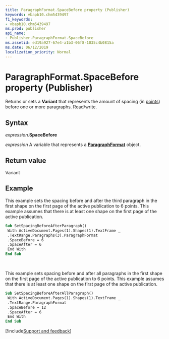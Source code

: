 ```yaml
---
title: ParagraphFormat.SpaceBefore property (Publisher)
keywords: vbapb10.chm5439497
f1_keywords:
- vbapb10.chm5439497
ms.prod: publisher
api_name:
- Publisher.ParagraphFormat.SpaceBefore
ms.assetid: ed19a927-67e4-a1b3-06f8-1035c4b0815a
ms.date: 06/12/2019
localization_priority: Normal
---
```



# ParagraphFormat.SpaceBefore property (Publisher)

Returns or sets a **Variant** that represents the amount of spacing (in [points](../language/glossary/vbe-glossary.md#point)) before one or more paragraphs. Read/write.


## Syntax

_expression_.**SpaceBefore**

_expression_ A variable that represents a **[ParagraphFormat](Publisher.ParagraphFormat.md)** object.


## Return value

Variant


## Example

This example sets the spacing before and after the third paragraph in the first shape on the first page of the active publication to 6 points. This example assumes that there is at least one shape on the first page of the active publication.

```vb
Sub SetSpacingBeforeAfterParagraph() 
 With ActiveDocument.Pages(1).Shapes(1).TextFrame _ 
 .TextRange.Paragraphs(3).ParagraphFormat 
 .SpaceBefore = 6 
 .SpaceAfter = 6 
 End With 
End Sub
```

<br/>

This example sets spacing before and after all paragraphs in the first shape on the first page of the active publication to 6 points. This example assumes that there is at least one shape on the first page of the active publication.

```vb
Sub SetSpacingBeforeAfterAllParagraph() 
 With ActiveDocument.Pages(1).Shapes(1).TextFrame _ 
 .TextRange.ParagraphFormat 
 .SpaceBefore = 12 
 .SpaceAfter = 6 
 End With 
End Sub
```

[!include[Support and feedback](~/includes/feedback-boilerplate.md)]